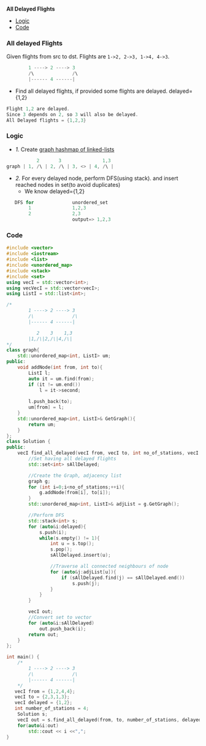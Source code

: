 **All Delayed Flights**
- [Logic](#l)
- [Code](#c)

### All delayed Flights
Given flights from src to dst. Flights are `1->2, 2->3, 1->4, 4->3`.
```c
        1 ----> 2 ----> 3
        /\              /\
        |------ 4 ------|
```
- Find all delayed flights, if provided some flights are delayed. delayed={1,2}
```c
Flight 1,2 are delayed.
Since 3 depends on 2, so 3 will also be delayed.
All Delayed flights = {1,2,3}
```

<a name=l></a>
### Logic
- _1._ Create [graph hashmap of linked-lists](/DS_Questions/Data_Structures/Graphs/Directed_Undirected#d1)
```c
           2       3               1,3
graph | 1, /\ | 2, /\ | 3, <> | 4, /\ |
```
- _2._ For every delayed node, perform DFS(using stack). and insert reached nodes in set(to avoid duplicates)
  - We know delayed={1,2}
```c
   DFS for              unordered_set
        1               1,2,3
        2               2,3
                        output=> 1,2,3
```

<a name=c></a>
### Code
```cpp
#include <vector>
#include <iostream>
#include <list>
#include <unordered_map>
#include <stack>
#include <set>
using vecI = std::vector<int>;
using vecVecI = std::vector<vecI>;
using ListI = std::list<int>;

/*
        1 ----> 2 ----> 3
        /\              /\
        |------ 4 ------|

           2    3    1,3
        |1,/\|2,/\|4,/\|
*/
class graph{
    std::unordered_map<int, ListI> um;
public:
    void addNode(int from, int to){
        ListI l;
        auto it = um.find(from);
        if (it != um.end())
            l = it->second;
        
        l.push_back(to);
        um[from] = l;
    }
    std::unordered_map<int, ListI>& GetGraph(){
        return um;
    }
};
class Solution {
public:
    vecI find_all_delayed(vecI from, vecI to, int no_of_stations, vecI delayed){
        //Set having all delayed flights
        std::set<int> sAllDelayed;

        //Create the Graph, adjacency list
        graph g;
        for (int i=0;i<no_of_stations;++i){
            g.addNode(from[i], to[i]);
        }
        std::unordered_map<int, ListI>& adjList = g.GetGraph();

        //Perform DFS
        std::stack<int> s;
        for (auto&i:delayed){
            s.push(i);
            while(s.empty() != 1){
                int u = s.top();
                s.pop();
                sAllDelayed.insert(u);

                //Traverse all connected neighbours of node
                for (auto&j:adjList[u]){
                    if (sAllDelayed.find(j) == sAllDelayed.end())
                        s.push(j);
                }
            }
        }

        vecI out;
        //Convert set to vector
        for (auto&i:sAllDelayed)
            out.push_back(i);
        return out;
    }
};

int main() {
    /*
        1 ----> 2 ----> 3
        /\              /\
        |------ 4 ------|
    */
   vecI from = {1,2,4,4};
   vecI to = {2,3,1,3};
   vecI delayed = {1,2};
   int number_of_stations = 4;
    Solution s;
    vecI out = s.find_all_delayed(from, to, number_of_stations, delayed);
    for(auto&i:out)
        std::cout << i <<",";
}
```
